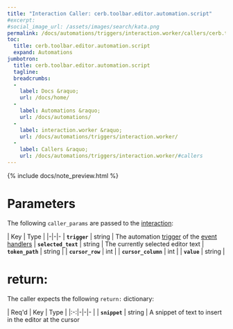 ```yaml
---
title: "Interaction Caller: cerb.toolbar.editor.automation.script"
#excerpt: 
#social_image_url: /assets/images/search/kata.png
permalink: /docs/automations/triggers/interaction.worker/callers/cerb.toolbar.editor.automation.script/
toc:
  title: cerb.toolbar.editor.automation.script
  expand: Automations
jumbotron:
  title: cerb.toolbar.editor.automation.script
  tagline: 
  breadcrumbs:
  -
    label: Docs &raquo;
    url: /docs/home/
  -
    label: Automations &raquo;
    url: /docs/automations/
  -
    label: interaction.worker &raquo;
    url: /docs/automations/triggers/interaction.worker/
  -
    label: Callers &raquo;
    url: /docs/automations/triggers/interaction.worker/#callers
---
```


{% include docs/note_preview.html %}

# Parameters

The following `caller_params` are passed to the [interaction](/docs/automations/triggers/interaction.worker/):

| Key | Type | 
|-|-|-
| **`trigger`** | string | The automation [trigger](/docs/automations/#triggers) of the [event handlers](/docs/automations/#events)
| **`selected_text`** | string | The currently selected editor text
| **`token_path`** | string | 
| **`cursor_row`** | int | 
| **`cursor_column`** | int | 
| **`value`** | string | 

# return:

The caller expects the following `return:` dictionary:

| Req'd | Key | Type | 
|:-:|-|-|-
| | **`snippet`** | string | A snippet of text to insert in the editor at the cursor
